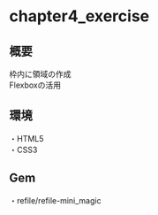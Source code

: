 # chapter4_exercise

## 概要
枠内に領域の作成</br>
Flexboxの活用

## 環境
・HTML5</br>
・CSS3

## Gem
・refile/refile-mini_magic
